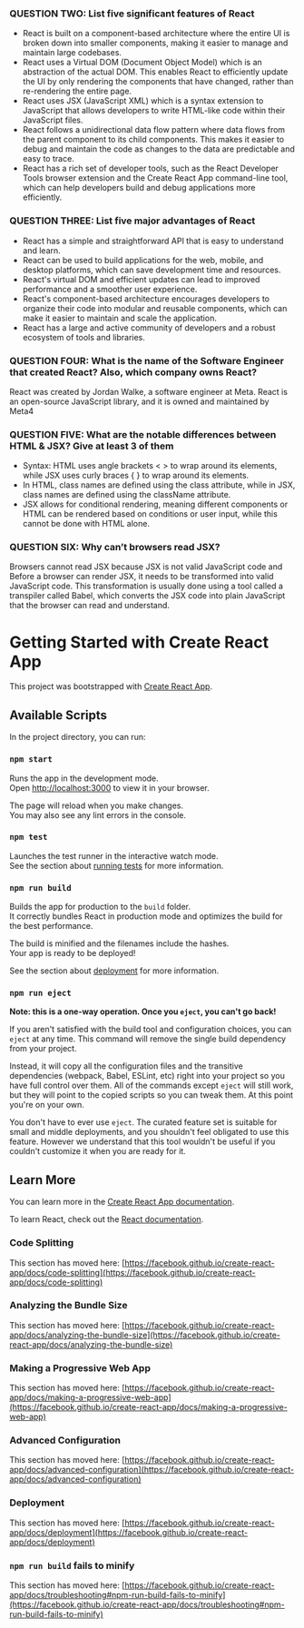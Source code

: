 ### QUESTION TWO: List five significant features of React
-  React is built on a component-based architecture where the entire UI is broken down into smaller components, making it easier to manage and maintain large codebases.
- React uses a Virtual DOM (Document Object Model) which is an abstraction of the actual DOM. This enables React to efficiently update the UI by only rendering the components that have changed, rather than re-rendering the entire page.
- React uses JSX (JavaScript XML) which is a syntax extension to JavaScript that allows developers to write HTML-like code within their JavaScript files. 
- React follows a unidirectional data flow pattern where data flows from the parent component to its child components. This makes it easier to debug and maintain the code as changes to the data are predictable and easy to trace.
- React has a rich set of developer tools, such as the React Developer Tools browser extension and the Create React App command-line tool, which can help developers build and debug applications more efficiently.

### QUESTION THREE: List five major advantages of React
-  React has a simple and straightforward API that is easy to understand and learn.
-  React can be used to build applications for the web, mobile, and desktop platforms, which can save development time and resources.
- React's virtual DOM and efficient updates can lead to improved performance and a smoother user experience.
- React's component-based architecture encourages developers to organize their code into modular and reusable components, which can make it easier to maintain and scale the application.
- React has a large and active community of developers and a robust ecosystem of tools and libraries.

### QUESTION FOUR: What is the name of the Software Engineer that created React? Also, which company owns React?
React was created by Jordan Walke, a software engineer at Meta. React is an open-source JavaScript library, and it is owned and maintained by Meta4

### QUESTION FIVE: What are the notable differences between HTML & JSX? Give at least 3 of them
- Syntax: HTML uses angle brackets < > to wrap around its elements, while JSX uses curly braces { } to wrap around its elements.
- In HTML, class names are defined using the class attribute, while in JSX, class names are defined using the className attribute.
- JSX allows for conditional rendering, meaning different components or HTML can be rendered based on conditions or user input, while this cannot be done with HTML alone.

### QUESTION SIX: Why can’t browsers read JSX?
Browsers cannot read JSX because JSX is not valid JavaScript code and Before a browser can render JSX, it needs to be transformed into valid JavaScript code. This transformation is usually done using a tool called a transpiler called Babel, which converts the JSX code into plain JavaScript that the browser can read and understand.















# Getting Started with Create React App

This project was bootstrapped with [Create React App](https://github.com/facebook/create-react-app).

## Available Scripts

In the project directory, you can run:

### `npm start`

Runs the app in the development mode.\
Open [http://localhost:3000](http://localhost:3000) to view it in your browser.

The page will reload when you make changes.\
You may also see any lint errors in the console.

### `npm test`

Launches the test runner in the interactive watch mode.\
See the section about [running tests](https://facebook.github.io/create-react-app/docs/running-tests) for more information.

### `npm run build`

Builds the app for production to the `build` folder.\
It correctly bundles React in production mode and optimizes the build for the best performance.

The build is minified and the filenames include the hashes.\
Your app is ready to be deployed!

See the section about [deployment](https://facebook.github.io/create-react-app/docs/deployment) for more information.

### `npm run eject`

**Note: this is a one-way operation. Once you `eject`, you can't go back!**

If you aren't satisfied with the build tool and configuration choices, you can `eject` at any time. This command will remove the single build dependency from your project.

Instead, it will copy all the configuration files and the transitive dependencies (webpack, Babel, ESLint, etc) right into your project so you have full control over them. All of the commands except `eject` will still work, but they will point to the copied scripts so you can tweak them. At this point you're on your own.

You don't have to ever use `eject`. The curated feature set is suitable for small and middle deployments, and you shouldn't feel obligated to use this feature. However we understand that this tool wouldn't be useful if you couldn't customize it when you are ready for it.

## Learn More

You can learn more in the [Create React App documentation](https://facebook.github.io/create-react-app/docs/getting-started).

To learn React, check out the [React documentation](https://reactjs.org/).

### Code Splitting

This section has moved here: [https://facebook.github.io/create-react-app/docs/code-splitting](https://facebook.github.io/create-react-app/docs/code-splitting)

### Analyzing the Bundle Size

This section has moved here: [https://facebook.github.io/create-react-app/docs/analyzing-the-bundle-size](https://facebook.github.io/create-react-app/docs/analyzing-the-bundle-size)

### Making a Progressive Web App

This section has moved here: [https://facebook.github.io/create-react-app/docs/making-a-progressive-web-app](https://facebook.github.io/create-react-app/docs/making-a-progressive-web-app)

### Advanced Configuration

This section has moved here: [https://facebook.github.io/create-react-app/docs/advanced-configuration](https://facebook.github.io/create-react-app/docs/advanced-configuration)

### Deployment

This section has moved here: [https://facebook.github.io/create-react-app/docs/deployment](https://facebook.github.io/create-react-app/docs/deployment)

### `npm run build` fails to minify

This section has moved here: [https://facebook.github.io/create-react-app/docs/troubleshooting#npm-run-build-fails-to-minify](https://facebook.github.io/create-react-app/docs/troubleshooting#npm-run-build-fails-to-minify)

